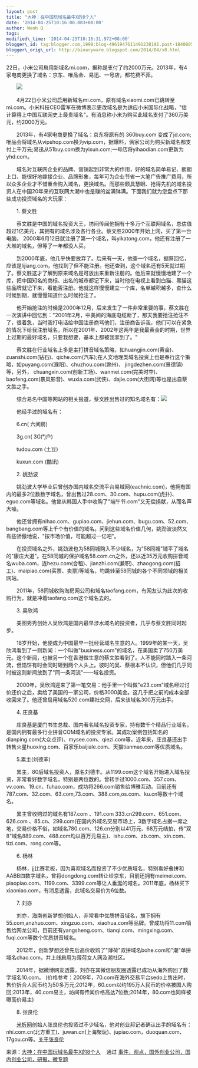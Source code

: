 ```yaml
--- 
layout: post 
title: "大神：在中国玩域名最牛X的8个人" 
date: '2014-04-25T10:16:00.003+08:00' 
author: Wenh Q
tags:
modified\_time: '2014-04-25T10:16:31.972+08:00' 
blogger\_id: tag:blogger.com,1999:blog-4961947611491238191.post-1840805476748113084
blogger\_orig\_url: http://binaryware.blogspot.com/2014/04/x8.html
---
```

22日，小米公司启用新域名mi.com，据称是支付了约2000万元。2013年，有4家电商更换了域名：京东、唯品会、易迅、一号店，都花费不菲。



　　![](https://images-blogger-opensocial.googleusercontent.com/gadgets/proxy?url=http%3A%2F%2Fwww.kuailiyu.com%2Fuploadfile%2F2014%2F0424%2F20140424114941440.jpg&container=blogger&gadget=a&rewriteMime=image%2F*)







　　4月22日小米公司启用新域名mi.com，原有域名xiaomi.com已跳转至mi.com。小米科技CEO雷军在微博表示更改域名是为适应小米国际化战略，"估计算得上中国互联网史上最贵域名"。有消息称小米为购买此域名支付了360万美元，约2000万元。



　　2013年，有4家电商更换了域名：京东将原有的 360buy.com
变成了jd.com;唯品会将域名从vipshop.com换为vip.com，据爆料，俩家公司为购买新域名都支付上千万元;易迅从51buy.com换为yixun.com;一号店将yihaodian.com更新为yhd.com。



　　域名对互联网企业的品牌、营销起到非常大的作用，好的域名简单易记、朗朗上口、能很好地嫁接企业、品牌形象，每年可为企业节省一大笔广告推广费用，所以众多企业才不惜重金购入域名，更换域名。而那些颇具慧眼、抢得先机的域名投资人在中国20年来的互联网大潮中也是赚的盆满钵满。下面我们就为您盘点下那些成功投资域名的大玩家：



　　1. 蔡文胜



　　蔡文胜是中国的域名投资大王，坊间传闻他拥有十多万个互联网域名，总估值超过1亿美元，其拥有的域名涉及各行各业。蔡文胜2000年开始上网，买了第一台电脑，
2000年6月12日就注册了第一个域名，叫yikatong.com，他还有注册了一大堆的域名，但等了一年都没人买。



　　到2000年底，他几乎快要放弃了。后来有一天，他查一个域名，据蔡回忆，应该是lijiang.com，他找到了但不能注册。他还查到，这个域名还有5天就过期了。蔡文胜这才了解到原来域名是可放出来重新注册的。他后来就慢慢地建了一个库，把中国知名的商标、出名的城市都记下来，当时他在电视上看到白猫、黑猫这些品牌就记下来，看能否注册。他就这样慢慢建立一个库，名单越积越多，查什么时候到期，就慢慢知道什么时候抢注了。



　　他开始抢注的时候是2000年12月，后来发生了一件非常重要的事，蔡文胜在一次演讲中回忆到："2001年2月，中美间的海底电缆断了，那天我要抢注抢注不了，很着急，当时我打电话给中国注册商骂他们，注册商告诉我，他们可以在紧急的情况下给我注册域名，所以在2001年、2002年这两年是我最黄金的时期，世界上过期的最好域名，只要我想要，基本上都被我拿到了。"



　　蔡文胜在行业域名上多是主打拼音域名策略，如huangjin.com(黄金)、zuanshi.com(钻石)、qiche.com(汽车);在人文地理类域名投资上也是奉行这个策略，如puyang.com(濮阳)、chuzhou.com(滁州)、
jingdezhen.com(景德镇)等，另外，
chuangxin.com(创新工场)、wanmei.com(完美时空)、baofeng.com(暴风影音)、wuxia.com(武侠)、dajie.com(大街网)等也是出自蔡文胜之手。



　　综合易名中国等网站的相关报道，蔡文胜出售过的知名域名有：![](https://images-blogger-opensocial.googleusercontent.com/gadgets/proxy?url=http%3A%2F%2Fwww.kuailiyu.com%2Fuploadfile%2F2014%2F0424%2F20140424114941741.jpg&container=blogger&gadget=a&rewriteMime=image%2F*)







　　他经手过的域名有：



　　6.cn( 六间房)



　　3g.cn( 3G门户)



　　tudou.com (土豆)



　　kuxun.com (酷讯)



　　2. 姚劲波



　　姚劲波大学毕业后曾创办国内域名交流平台易域网(eachnic.com)，他拥有国内的最多2位数数字域名，曾出售过28.com、30.com、hupu.com(虎扑)、eguo.com等域名。他曾从韩国人手中收购了"端午节.com"又无偿捐献，从而名声大噪。



　　他还曾拥有nihao.com、gupiao.com、jiehun.com、bugu.com、52.com、bangbang.com等上千个有价值的域名。问到这些域名价值几何，姚劲波淡然又有些骄傲地说，"按市场价值，可能超过一亿吧"。



　　在投资域名之外，姚劲波也为58同城购入不少域名，为"58同城"铺平了域名的"康庄大道"。在58同城的保护域名58.com.cn之外，还以近35万元收购拼音域名wuba.com，连hezu.com(合租)、jianzhi.com(兼职)、zhaogong.com(招工)、maipiao.com(买票、卖票)等域名，均跳转至58同城的各个不同领域的相关网站。



　　2011年，58同城收购淘房网公司和域名taofang.com，有网友认为此次的收购行为，就是冲着taofang.com这个域名去的。



　　3. 吴欣鸿



　　美图秀秀创始人吴欣鸿是国内最早涉水域名的投资者，几乎与蔡文胜同时起步。



　　18岁开始，他便成为中国最早一批经营域名生意的人。1999年的某一天，吴欣鸿看到了一则新闻：一个叫做"business.com"的域名，在美国卖了750万美元。这个新闻，也被另一个在香港做生意的蔡文胜看到了。人不能同时踏入一条河流，但馅饼有时会同时砸到两个人头上。彼时的吴、蔡根本不认识，但他们几乎同时被这则新闻放到了"同一条河流"——域名投资。



　　2000年，吴欣鸿迎来了第一笔交易：他手里一个叫做"e23.com"域名经过讨价还价之后，卖给了美国的一家公司，价格3000美金。这几乎把之前的成本全部收回来了。他还曾启用域名520.com建社交网，后来该域名300万元出手。



　　4. 庄良基



　　庄良基是厦门书生总裁、国内著名域名投资专家，持有数千个精品行业域名，是国内拥有最多行业拼音COM域名的投资专家。其成功案例包括知名的dianping.com(大众点评)、mysee.com、qiezi.com等。近年来，庄良基还出手转售火星huoxing.com、百家乐baijiale.com、天猫tianmao.com等优质域名。



　　5.累主(刘德丰)



　　累主，80后域名投资人，原名刘德丰。从1199.com这个域名开始进入域名投资，非常看好数字域名，特别是两位数的。曾转手过1000.com、357.com、vv.com、19.cn、fuhao.com，成功将266.com销售给博雅互动。目前还有787.com、32.com、63.com,73.com、388.com,os.com、ku.cn等数十个域名。



　　累主曾收购过的域名有187.com 、191.com 333.cn299.com、651.com、
626.com
、85.cn、299.com(在国内外域名交易市场上，3数字域名占据一席之地，交易价格不俗，如域名780.com、126.cn分别以41万元、68万元结拍，传"双8"域名889.com、488.com均以百万元易主)、ishu.com、zb.com、xin.com、tizi.com、rong.com等。



　　6. 杨林



　　杨林，jj比赛老板，因为喜欢域名而投资了不少优质域名，特别看好叠拼和AABB四数字域名，曾将dongdong.com转让给京东，目前还拥有meimei.com、piaopiao.com、1199.com、3399.com等让人垂涎的域名。2011年底，杨林买下xiaoniao.com，有消息透露，此域名交易价为6位数。



　　7. 刘亦



　　刘亦，海南创新梦想创始人，非常看中优质拼音域名，旗下拥有55.com,anzhuo.com、xingzuo.com、xiaohua.com等品牌。曾成功将11.com销售给网龙公司，目前还有yangsheng.com、tianqi.com、mingxing.com、fuqi.com等数个优质拼音域名。



　　2012年，创新梦想还曾先后高价收购了"薄荷"双拼域名bohe.com和"潮"单拼域名chao.com，并上线启用为薄荷女人网及潮社区。



　　2014年，据微博网友透露，刘亦在其微信朋友圈透露已成功从海外购回了数字域名10.com。
(价格参考：2009年，70.com在海外交易平台sedo上售出时，售价折合人民币约为50多万元;2012年，60.com以约195万人民币的价格被国人购回;2013年，40.com易主，坊间有传闻价格高达7位数;2014年，80.com也同样被曝高价易主)



　　8. 张良伦



　　[米折网](http://www.kuailiyu.com/article/4313.html)创始人张良伦也投资过不少域名，他对创业邦记者确认出手的域名有：nhi.com.cn(北方重工)、juwan.cn(上海聚玩)、jupiao.com，duoquan.com、17gou.cn等。[关于张良伦](http://magazine.cyzone.cn/articles/201301/2808.html)
<div>




</div>

<div>

来源：[大神：在中国玩域名最牛X的8个人](http://www.kuailiyu.com/article/9502.html) 
  通过 [事件，观点，国外创业公司，国内创业公司，研报，微专题](http://www.kuailiyu.com/)

</div>
